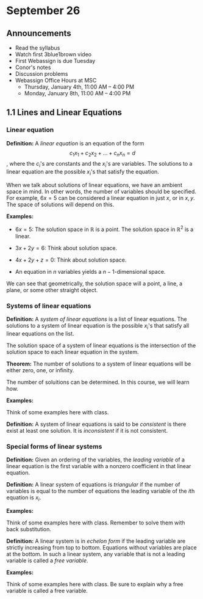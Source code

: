 # September 26

## Announcements

* Read the syllabus
* Watch first 3blue1brown video
* First Webassign is due Tuesday
* Conor's notes
* Discussion problems
* Webassign Office Hours at MSC
    * Thursday, January 4th, 11:00 AM – 4:00 PM
    * Monday, January 8th, 11:00 AM – 4:00 PM



## 1.1 Lines and Linear Equations

### Linear equation

**Definition:** A *linear equation* is an equation of the form $$c_1 x_1 + c_2
x_2 + \ldots + c_n x_n = d$$, where the $c_i$'s are constants and the
$x_i$'s are variables. The solutions to a linear equation are the possible
$x_i$'s that satisfy the equation.

When we talk about solutions of linear equations, we have an ambient space in
mind. In other words, the number of variables should be specified. For example,
$6x=5$ can be considered a linear equation in just $x$, or in $x,y$.
The space of solutions will depend on this.

**Examples:**

* $6x=5$: The solution space in $\mathbb{R}$ is a point. The solution space
  in $\mathbb{R}^2$ is a linear.

* $3x+2y=6$: Think about solution space.

* $4x+2y+z=0$: Think about solution space.

* An equation in $n$ variables yields a $n-1$-dimensional space.

We can see that geometrically, the solution space will a point, a line, a
plane, or some other straight object.


### Systems of linear equations

**Definition:** A *system of linear equations* is a list of linear equations.
The solutions to a system of linear equation is the possible $x_i$'s that
satisfy all linear equations on the list.

The solution space of a system of linear equations is the intersection of the
solution space to each linear equation in the system.

**Theorem:** The number of solutions to a system of linear equations will be
either zero, one, or infinity.

The number of soluitions can be determined. In this course, we will learn how.

**Examples:**

Think of some examples here with class.

**Definition:** A system of linear equations is said to be *consistent* is
there exist at least one solution. It is *inconsistent* if it is not
consistent.

### Special forms of linear systems

**Definition:** Given an ordering of the variables, the *leading variable* of a
linear equation is the first variable with a nonzero coefficient in that linear
equation.

**Definition:** A linear system of equations is *triangular* if the number of
variables is equal to the number of equations the leading variable of the $i$th
equation is $x_i$.

**Examples:**

Think of some examples here with class. Remember to solve them with back
substitution.

**Definition:**  A linear system is in *echelon form* if the leading variable
are strictly increasing from top to bottom. Equations without variables are
place at the bottom. In such a linear system, any variable that is not a
leading variable is called a *free variable*.


**Examples:**

Think of some examples here with class. Be sure to explain why a free variable
is called a free variable.
